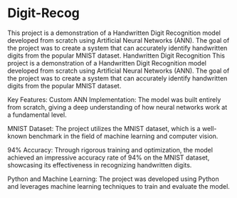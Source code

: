 # Digit-Recog
This project is a demonstration of a Handwritten Digit Recognition model developed from scratch using Artificial Neural Networks (ANN). The goal of the project was to create a system that can accurately identify handwritten digits from the popular MNIST dataset.
Handwritten Digit Recognition
This project is a demonstration of a Handwritten Digit Recognition model developed from scratch using Artificial Neural Networks (ANN). The goal of the project was to create a system that can accurately identify handwritten digits from the popular MNIST dataset.

Key Features:
Custom ANN Implementation: The model was built entirely from scratch, giving a deep understanding of how neural networks work at a fundamental level.

MNIST Dataset: The project utilizes the MNIST dataset, which is a well-known benchmark in the field of machine learning and computer vision.

94% Accuracy: Through rigorous training and optimization, the model achieved an impressive accuracy rate of 94% on the MNIST dataset, showcasing its effectiveness in recognizing handwritten digits.

Python and Machine Learning: The project was developed using Python and leverages machine learning techniques to train and evaluate the model.
